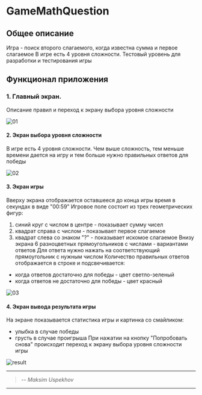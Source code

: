 # GameMathQuestion

## Общее описание
Игра - поиск второго слагаемого, когда известна сумма и первое слагаемое
В игре есть 4 уровня сложности. 
Тестовый уровень для разработки и тестирования игры

## Функционал приложения

### 1. Главный экран. 
Описание правил и переход к экрану выбора уровня сложности

![01](https://user-images.githubusercontent.com/72340612/211292986-f204aa04-0c28-4f44-9811-e55010e45e40.png)

#### 2. Экран выбора уровня сложности
В игре есть 4 уровня сложности. 
Чем выше сложность, тем меньше времени дается на игру
и тем больше нужно правильных ответов для победы

![02](https://user-images.githubusercontent.com/72340612/211293043-88e01241-4ce3-4f37-a1cf-51be320b3ea6.png)

#### 3. Экран игры
Вверху экрана отображается оставшееся до конца игры время в секундах в виде "00:59"
Игровое поле состоит из трех геометрических фигур:
  1. синий круг с числом в центре - показывает сумму чисел
  2. квадрат справа с числом - показывает первое слагаемое
  3. квадрат слева со знаком "?" - показывает искомое слагаемое
Внизу экрана 6 разноцветных прямоугольников с числами - вариантами ответов
Для ответа нужно нажать на соответствующий прямоугольник с нужным числом
Количество правильных ответов отображается в строке и подсвечивается:
  - когда ответов достаточно для победы - цвет светло-зеленый
  - когда ответов не достаточно для победы - цвет красный

![03](https://user-images.githubusercontent.com/72340612/211293082-d9ba004f-b205-47c8-b8b9-f5808c70231c.png)

#### 4. Экран вывода результата игры
На экране показывается статистика игры и картинка со смайликом:
  - улыбка в случае победы
  - грусть в случае проигрыша
При нажатии на кнопку "Попробовать снова" происходит переход к экрану выбора уровня сложности игры

![result](https://user-images.githubusercontent.com/72340612/211291332-146bbac7-b25d-4eef-9e2b-0d38ef7f5c8c.png)

----

> -- <cite>Maksim Uspekhov</cite>

----
